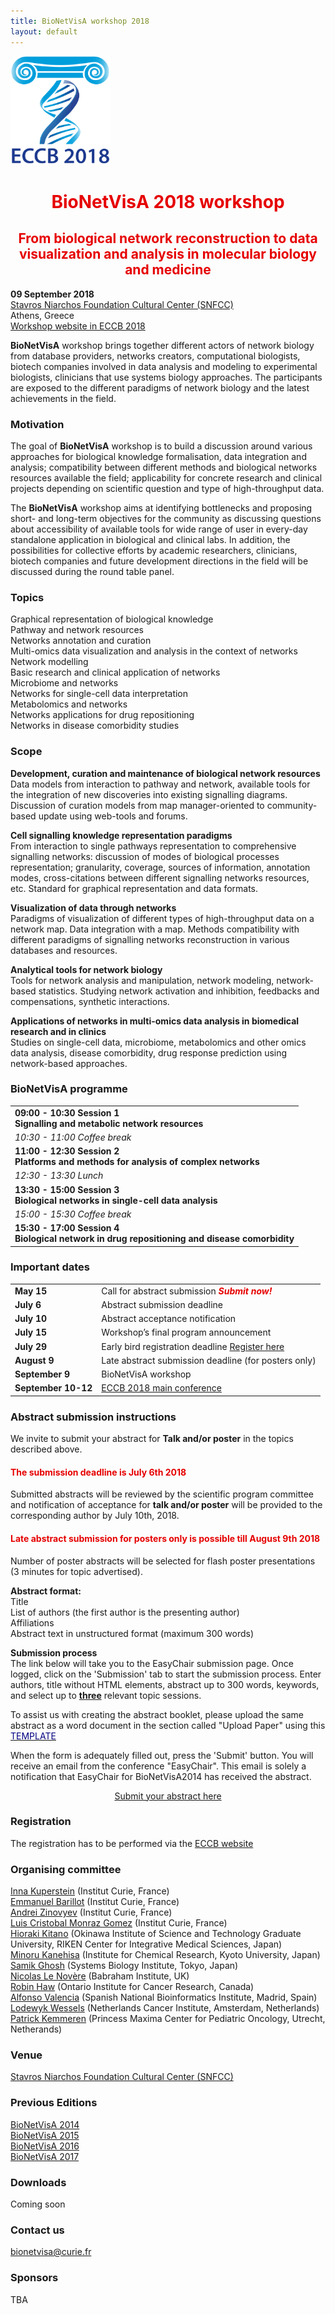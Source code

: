 ```yaml
---
title: BioNetVisA workshop 2018
layout: default
---
```


<a href="/"><img id="ECCB18" src="/Logo_ECCB2018.gif" class="center" style="width:160px;"/></a>
<p> </p>

# <center><font color="#e60000">BioNetVisA 2018 workshop</font></center>
## <center><font color="#e60000">From biological network reconstruction to data visualization and analysis in molecular biology and medicine</font></center>

<p><strong>09 September 2018</strong><br />
<a href="https://www.snfcc.org/default.aspx">Stavros Niarchos Foundation Cultural Center (SNFCC)</a><br />
Athens, Greece<br />
<a href="http://eccb18.org/workshop-2/">Workshop website in ECCB 2018</a>
</p>

<p><b>BioNetVisA</b> workshop brings together different actors of network biology from database providers, networks creators, computational biologists, biotech companies involved in data analysis and modeling to experimental biologists, clinicians that use systems biology approaches. The participants are exposed to the different paradigms of network biology and the latest achievements in the field.
</p>

### Motivation

<p>The goal of <b>BioNetVisA</b> workshop is to build a discussion around various approaches for biological knowledge formalisation, data integration and analysis; compatibility between different methods and biological networks resources available the field; applicability for concrete research and clinical projects depending on scientific question and type of high-throughput data.
</p>

<p>The <b>BioNetVisA</b> workshop aims at identifying bottlenecks and proposing short- and long-term objectives for the community as discussing questions about accessibility of available tools for wide range of user in every-day standalone application in biological and clinical labs. In addition, the possibilities for collective efforts by academic researchers, clinicians, biotech companies and future development directions in the field will be discussed during the round table panel.
</p>

### Topics
<p>Graphical representation of biological knowledge<br />
Pathway and network resources<br />
Networks annotation and curation<br />
Multi-omics data visualization and analysis in the context of networks<br />
Network modelling<br />
Basic research and clinical application of networks<br />
Microbiome and networks<br />
Networks for single-cell data interpretation<br />
Metabolomics and networks<br />
Networks applications for drug repositioning<br />
Networks in disease comorbidity studies<br />
</p>

### Scope
<p><b>Development, curation and maintenance of biological network resources</b><br />
Data models from interaction to pathway and network, available tools for the integration of new discoveries into existing signalling diagrams. Discussion of curation models from map manager-oriented to community-based update using web-tools and forums.
</p>

<p><b>Cell signalling knowledge representation paradigms</b><br />
From interaction to single pathways representation to comprehensive signalling networks: discussion of modes of biological processes representation; granularity, coverage, sources of information, annotation modes, cross-citations between different signalling networks resources, etc. Standard for graphical representation and data formats.
</p>

<p><b>Visualization of data through networks</b><br />
Paradigms of visualization of different types of high-throughput data on a network map. Data integration with a map. Methods compatibility with different paradigms of signalling networks reconstruction in various databases and resources.
</p>

<p><b>Analytical tools for network biology</b><br />
Tools for network analysis and manipulation, network modeling, network-based statistics. Studying network activation and inhibition, feedbacks and compensations, synthetic interactions.
</p>

<p><b>Applications of networks in multi-omics data analysis in biomedical research and in clinics</b><br />
Studies on single-cell data, microbiome, metabolomics and other omics data analysis, disease
comorbidity, drug response prediction using network-based approaches.
</p>

### BioNetVisA programme

<table>
<tr><td><strong>09:00 - 10:30 Session 1<br />Signalling and metabolic network resources</strong></td></tr>
<tr><td><i>10:30 - 11:00 Coffee break</i></td></tr> 
<tr><td><strong>11:00 - 12:30 Session 2<br />Platforms and methods for analysis of complex networks</strong></td></tr>
<tr><td><i>12:30 - 13:30 Lunch</i></td></tr>
<tr><td><strong>13:30 - 15:00 Session 3<br />Biological networks in single-cell data analysis</strong></td></tr>
<tr><td><i>15:00 - 15:30 Coffee break</i></td></tr>
<tr><td><strong>15:30 - 17:00 Session 4<br />Biological network in drug repositioning and disease comorbidity</strong></td></tr>
</table>

### Important dates

<table style="width 100%">
<tr><td><b>May 15</b></td>
  <td>Call for abstract submission <b><i><font color="#e60000">Submit now!</font></i></b></td></tr>
<tr><td><b>July 6</b></td>
  <td>Abstract submission deadline</td></tr>
<tr><td><b>July 10</b></td>
  <td>Abstract acceptance notification</td></tr>
<tr><td><b>July 15</b></td>
  <td>Workshop’s final program announcement</td></tr>
<tr><td><b>July 29</b></td>
  <td>Early bird registration deadline <a href="http://eccb18.org/registration/">Register here</a></td></tr>
<tr><td><b>August 9</b></td>
  <td>Late abstract submission deadline (for posters only)</td></tr>
<tr><td><b>September 9</b></td>
  <td>BioNetVisA workshop</td></tr>
<tr><td><b>September 10-12</b></td>
  <td><a href= "http://eccb18.org/">ECCB 2018 main conference</a></td></tr>
</table>

### Abstract submission instructions

We invite to submit your abstract for <b>Talk and/or poster</b> in the topics described above.

#### <font color="#e60000">The submission deadline is July 6th 2018</font>

<p>Submitted abstracts will be reviewed by the scientific program committee and notification of acceptance for <b>talk and/or poster</b> will be provided to the corresponding author by July 10th, 2018.
</p>

#### <font color="#e60000">Late abstract submission for posters only is possible till August 9th  2018</font>

<p>Number of poster abstracts will be selected for flash poster presentations (3 minutes for topic advertised).</p>

<p><b>Abstract format:</b><br />
Title<br />
List of authors (the first author is the presenting author)<br />
Affiliations<br />
Abstract text in unstructured format (maximum 300 words)
</p>
  
<p><b>Submission process</b><br />
The link below will take you to the EasyChair submission page. Once logged, click on the 'Submission' tab to start the submission process. Enter authors, title without HTML elements, abstract up to 300 words, keywords, and select up to <b><span style="text-decoration: underline;">three</span></b> relevant topic sessions.
</p>

<p>To assist us with creating the abstract booklet, please upload the same abstract as a word document in the section called "Upload Paper" using this <a href="/AbstractTemplate_BioNetVisA.docx"><span style="text-decoration: underline;"><font color="Navy">TEMPLATE</font></span></a>
</p>

<p>When the form is adequately filled out, press the 'Submit' button. You will receive an email from the conference "EasyChair". This email is solely a notification that EasyChair for BioNetVisA2014 has received the abstract.
</p>

<a href="https://easychair.org/conferences/?conf=bionetvisa2018"><center>Submit your abstract here</center></a>

### Registration

<p>The registration has to be performed via the <a href="http://eccb18.org/registration/">ECCB website</a>
</p>

### Organising committee
<p><a href="http://sysbio.curie.fr/">Inna Kuperstein</a> (Institut Curie, France)<br />
<a href="https://science.curie.fr/recherche/biologie-interactive-des-tumeurs-immunologie-environnement/c/">Emmanuel Barillot</a> (Institut Curie, France)<br />
<a href="http://www.ihes.fr/~zinovyev/">Andrei Zinovyev</a> (Institut Curie, France)<br />
<a href="http://sysbio.curie.fr/">Luis Cristobal Monraz Gomez</a> (Institut Curie, France)<br />
<a href="http://www.sbi.jp/">Hioraki Kitano</a> (Okinawa Institute of Science and Technology Graduate University, RIKEN Center
for Integrative Medical Sciences, Japan)<br />
<a href="http://www.kanehisa.jp/en/kanehisa.html">Minoru Kanehisa</a> (Institute for Chemical Research, Kyoto University, Japan)<br />
<a href="http://www.sbi.jp/members.htm">Samik Ghosh</a> (Systems Biology Institute, Tokyo, Japan)<br />
<a href="https://lenoverelab.org/">Nicolas Le Novère</a> (Babraham Institute, UK)<br />
<a href="https://reactome.org/">Robin Haw</a> (Ontario Institute for Cancer Research, Canada)<br />
<a href="https://www.bsc.es/valencia-alfonso">Alfonso Valencia</a> (Spanish National Bioinformatics Institute, Madrid, Spain)<br/>
<a href="https://www.nki.nl/divisions/molecular-carcinogenesis/wessels-l-group/">Lodewyk Wessels</a> (Netherlands Cancer Institute, Amsterdam, Netherlands)<br />
  <a href="https://www.prinsesmaximacentrum.com/">Patrick Kemmeren</a> (Princess Maxima Center for Pediatric Oncology, Utrecht, Netherands)
</p>

### Venue

<a href="https://www.snfcc.org/default.aspx">Stavros Niarchos Foundation Cultural Center (SNFCC)</a>

### Previous Editions

<p><a href="http://sysbio.curie.fr/bionetvisa/bionetvisa2014.html">BioNetVisA 2014</a><br />
<a href="http://sysbio.curie.fr/bionetvisa/bionetvisa2015.html">BioNetVisA 2015</a><br />
<a href="http://sysbio.curie.fr/bionetvisa/bionetvisa2016.html">BioNetVisA 2016</a><br />
<a href="http://sysbio.curie.fr/bionetvisa/">BioNetVisA 2017</a><br />
</p>

### Downloads

Coming soon

### Contact us
<a href="mailto:bionetvisa@curie.fr">bionetvisa@curie.fr</a>

### Sponsors
TBA
